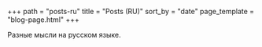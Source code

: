 +++
path = "posts-ru"
title = "Posts (RU)"
sort_by = "date"
page_template = "blog-page.html"
+++

Разные мысли на русском языке.
